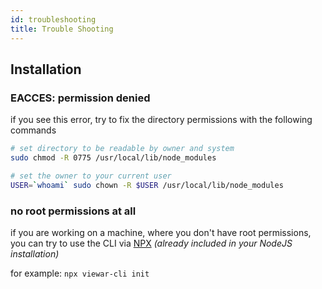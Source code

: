 ```yaml
---
id: troubleshooting
title: Trouble Shooting
---
```


## Installation

### EACCES: permission denied

if you see this error, try to fix the directory permissions with the following commands

```bash
# set directory to be readable by owner and system
sudo chmod -R 0775 /usr/local/lib/node_modules

# set the owner to your current user
USER=`whoami` sudo chown -R $USER /usr/local/lib/node_modules
```

### no root permissions at all

if you are working on a machine, where you don't have root permissions,  
you can try to use the CLI via [NPX](https://www.npmjs.com/package/npx)
_(already included in your NodeJS installation)_

for example: `npx viewar-cli init`
